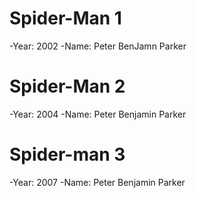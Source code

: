 # Spider-Man 1

-Year: 2002
-Name: Peter BenJamn Parker

# Spider-Man 2

-Year: 2004
-Name: Peter Benjamin Parker

# Spider-man 3

-Year: 2007
-Name: Peter Benjamin Parker

